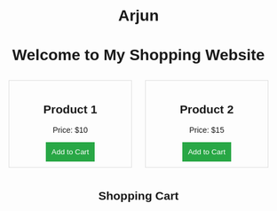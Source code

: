 # Arjun<!DOCTYPE html><html lang="en">
<head>
    <meta charset="UTF-8">
    <meta name="shopping" content="width=device-width, initial-scale=1.0">
    <title>Shopping Website</title>
    <style>
        body {
            font-family: Arial, sans-serif;
            text-align: center;
            padding: 20px;
        }
        .product {
            display: inline-block;
            border: 1px solid #ddd;
            padding: 10px;
            margin: 10px;
            width: 200px;
        }
        button {
            padding: 10px;
            background-color: #28a745;
            color: white;
            border: none;
            cursor: pointer;
        }
        button:hover {
            background-color: #218838;
        }
    </style>
</head>
<body>
    <h1>Welcome to My Shopping Website</h1>
    <div class="product">
        <h2>Product 1</h2>
        <p>Price: $10</p>
        <button onclick="addToCart('Product 1', 10)">Add to Cart</button>
    </div>
    <div class="product">
        <h2>Product 2</h2>
        <p>Price: $15</p>
        <button onclick="addToCart('Product 2', 15)">Add to Cart</button>
    </div>
    <h2>Shopping Cart</h2>
    <ul id="cart"></ul><script>
    function addToCart(product, price) {
        let cart = document.getElementById("cart");
        let item = document.createElement("li");
        item.innerText = `${product} - $${price}`;
        cart.appendChild(item);
    }
</script>

</body>
</html>
